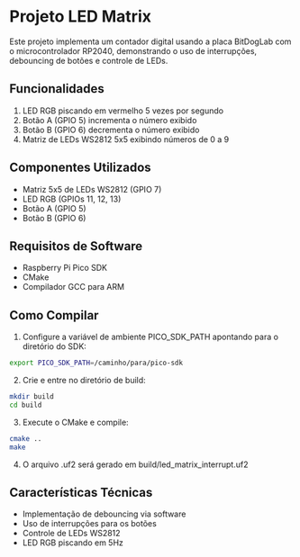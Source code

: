 # Projeto LED Matrix

Este projeto implementa um contador digital usando a placa BitDogLab com o microcontrolador RP2040, demonstrando o uso de interrupções, debouncing de botões e controle de LEDs.

## Funcionalidades

1. LED RGB piscando em vermelho 5 vezes por segundo
2. Botão A (GPIO 5) incrementa o número exibido
3. Botão B (GPIO 6) decrementa o número exibido
4. Matriz de LEDs WS2812 5x5 exibindo números de 0 a 9

## Componentes Utilizados

- Matriz 5x5 de LEDs WS2812 (GPIO 7)
- LED RGB (GPIOs 11, 12, 13)
- Botão A (GPIO 5)
- Botão B (GPIO 6)

## Requisitos de Software

- Raspberry Pi Pico SDK
- CMake
- Compilador GCC para ARM

## Como Compilar

1. Configure a variável de ambiente PICO_SDK_PATH apontando para o diretório do SDK:
```bash
export PICO_SDK_PATH=/caminho/para/pico-sdk
```

2. Crie e entre no diretório de build:
```bash
mkdir build
cd build
```

3. Execute o CMake e compile:
```bash
cmake ..
make
```

4. O arquivo .uf2 será gerado em build/led_matrix_interrupt.uf2

## Características Técnicas

- Implementação de debouncing via software
- Uso de interrupções para os botões
- Controle de LEDs WS2812
- LED RGB piscando em 5Hz